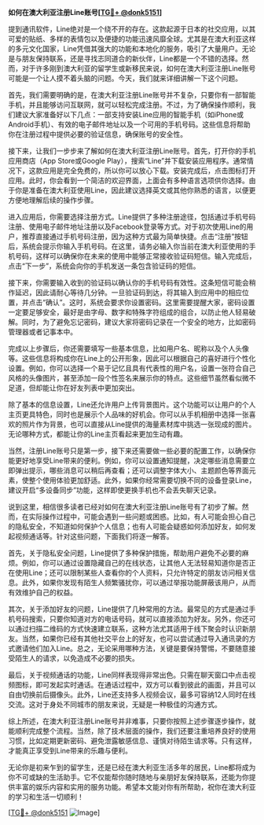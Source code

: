 **如何在澳大利亚注册Line账号[[TG💪+ @donk5151](https://t.me/s/donk5151)]**

提到通讯软件，Line绝对是一个绕不开的存在。这款起源于日本的社交应用，以其可爱的贴纸、多样的表情包以及便捷的功能迅速风靡全球。尤其是在澳大利亚这样的多元文化国家，Line凭借其强大的功能和本地化的服务，吸引了大量用户。无论是与朋友保持联系，还是寻找志同道合的新伙伴，Line都是一个不错的选择。然而，对于许多刚到澳大利亚的留学生或新移民来说，如何在澳大利亚注册Line账号可能是一个让人摸不着头脑的问题。今天，我们就来详细讲解一下这个问题。

首先，我们需要明确的是，在澳大利亚注册Line账号并不复杂，只要你有一部智能手机，并且能够访问互联网，就可以轻松完成注册。不过，为了确保操作顺利，我们建议大家准备好以下几点：一部支持安装Line应用的智能手机（如iPhone或Android手机）、有效的电子邮件地址以及一个可用的手机号码。这些信息将帮助你在注册过程中提供必要的验证信息，确保账号的安全性。

接下来，让我们一步步来了解如何在澳大利亚注册Line账号。首先，打开你的手机应用商店（App Store或Google Play），搜索“Line”并下载安装应用程序。通常情况下，这款应用是完全免费的，所以你可以放心下载。安装完成后，点击图标打开应用。此时，你会看到一个简洁的欢迎界面，上面会有多种语言选项供你选择。由于你是准备在澳大利亚使用Line，因此建议选择英文或其他你熟悉的语言，以便更方便地理解后续的操作步骤。

进入应用后，你需要选择注册方式。Line提供了多种注册途径，包括通过手机号码注册、使用电子邮件地址注册以及Facebook登录等方式。对于初次使用Line的用户，推荐直接通过手机号码注册，因为这种方式最为简单快捷。点击“注册”按钮后，系统会提示你输入手机号码。在这里，请务必输入你当前在澳大利亚使用的手机号码，这样可以确保你在未来的使用中能够正常接收验证码短信。输入完成后，点击“下一步”，系统会向你的手机发送一条包含验证码的短信。

接下来，你需要输入收到的验证码以确认你的手机号码有效性。这条短信可能会稍作延迟，因此请耐心等待几分钟。一旦验证码到达，将其输入到应用中的相应位置，并点击“确认”。这时，系统会要求你设置密码。这里需要提醒大家，密码设置一定要足够安全，最好是由字母、数字和特殊字符组成的组合，以防止他人轻易破解。同时，为了避免忘记密码，建议大家将密码记录在一个安全的地方，比如密码管理器或者记事本中。

完成以上步骤后，你还需要填写一些基本信息，比如用户名、昵称以及个人头像等。这些信息将构成你在Line上的公开形象，因此可以根据自己的喜好进行个性化设置。例如，你可以选择一个易于记忆且具有代表性的用户名，设置一张符合自己风格的头像图片，甚至添加一段个性签名来展示你的特点。这些细节虽然看似微不足道，但却能让你在好友列表中更加突出。

除了基本的信息设置，Line还允许用户上传背景图片。这个功能可以让用户的个人主页更具特色，同时也是展示个人品味的好机会。你可以从手机相册中选择一张喜欢的照片作为背景，也可以直接从Line提供的海量素材库中挑选一张现成的图片。无论哪种方式，都能让你的Line主页看起来更加生动有趣。

当然，注册Line账号只是第一步，接下来还需要做一些必要的配置工作，以确保你能更好地享受Line带来的便利。例如，你可以设置通知提醒，决定哪些消息需要立即弹出提示，哪些消息可以稍后再查看；还可以调整字体大小、主题颜色等界面元素，使整个使用体验更加舒适。此外，如果你经常需要切换不同的设备登录Line，建议开启“多设备同步”功能，这样即使更换手机也不会丢失聊天记录。

说到这里，相信很多读者已经对如何在澳大利亚注册Line账号有了初步了解。然而，在实际操作过程中，可能会遇到一些问题或困惑。比如，有人可能会担心自己的隐私安全，不知道如何保护个人信息；也有人可能会疑惑如何添加好友，如何发起视频通话等。针对这些问题，下面我们将逐一解答。

首先，关于隐私安全问题，Line提供了多种保护措施，帮助用户避免不必要的麻烦。例如，你可以通过设置隐藏自己的在线状态，让其他人无法轻易知道你是否正在使用Line；还可以限制某些人查看你的个人资料，只允许特定的朋友访问相关信息。此外，如果你发现有陌生人频繁骚扰你，可以通过举报功能屏蔽该用户，从而有效维护自己的权益。

其次，关于添加好友的问题，Line提供了几种常用的方法。最常见的方式是通过手机号码搜索，只要你知道对方的电话号码，就可以直接添加为好友。另外，你还可以通过扫描二维码的方式快速建立联系，这种方法尤其适用于线下聚会时认识新朋友。当然，如果你已经有其他社交平台上的好友，也可以尝试通过导入通讯录的方式邀请他们加入Line。总之，无论采用哪种方法，关键是要保持警惕，不要随意接受陌生人的请求，以免造成不必要的损失。

最后，关于视频通话的功能，Line同样表现得非常出色。只需在聊天窗口中点击视频图标，即可发起实时通话。在通话过程中，双方可以看到彼此的画面，并且可以自由切换前后摄像头。此外，Line还支持多人视频会议，最多可容纳12人同时在线交流。这对于身处不同城市的朋友来说，无疑是一种极佳的沟通方式。

综上所述，在澳大利亚注册Line账号并非难事，只要你按照上述步骤逐步操作，就能顺利完成整个流程。当然，除了技术层面的操作，我们还要注重培养良好的使用习惯，比如定期更新密码、避免泄露敏感信息、谨慎对待陌生请求等。只有这样，才能真正享受到Line带来的乐趣与便利。

无论你是初来乍到的留学生，还是已经在澳大利亚生活多年的居民，Line都将成为你不可或缺的生活助手。它不仅能帮你随时随地与亲朋好友保持联系，还能为你提供丰富的娱乐内容和实用的服务功能。希望本文能对你有所帮助，祝你在澳大利亚的学习和生活一切顺利！

[[TG💪+ @donk5151](https://t.me/s/donk5151) ![Image](https://i.postimg.cc/rwNCRYN7/Snipaste-2025-04-30-17-27-05.png)]